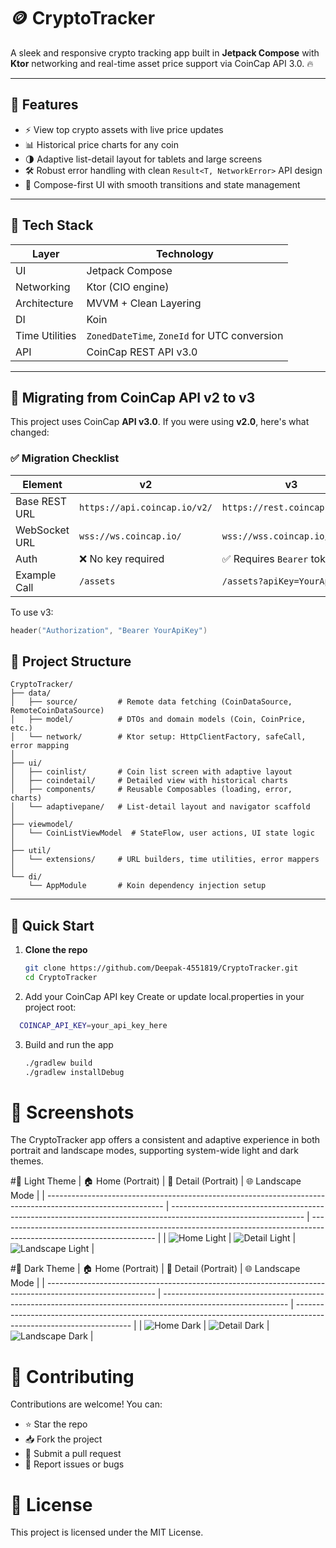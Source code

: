 # 🪙 CryptoTracker

A sleek and responsive crypto tracking app built in **Jetpack Compose** with **Ktor** networking and real-time asset price support via CoinCap API 3.0. 🔥

---

## 🚀 Features

- ⚡ View top crypto assets with live price updates
- 📊 Historical price charts for any coin
- 🌗 Adaptive list-detail layout for tablets and large screens
- 🛠 Robust error handling with clean `Result<T, NetworkError>` API design
- 🎯 Compose-first UI with smooth transitions and state management

---

## 🧠 Tech Stack

| Layer           | Technology       |
|----------------|------------------|
| UI             | Jetpack Compose  |
| Networking     | Ktor (CIO engine)|
| Architecture   | MVVM + Clean Layering |
| DI             | Koin             |
| Time Utilities | `ZonedDateTime`, `ZoneId` for UTC conversion |
| API            | CoinCap REST API v3.0 |

---

## 🔄 Migrating from CoinCap API v2 to v3

This project uses CoinCap **API v3.0**. If you were using **v2.0**, here's what changed:

### ✅ Migration Checklist

| Element           | v2                      | v3                     |
|-------------------|-------------------------|------------------------|
| Base REST URL     | `https://api.coincap.io/v2/` | `https://rest.coincap.io/v3/` |
| WebSocket URL     | `wss://ws.coincap.io/`       | `wss://wss.coincap.io/`       |
| Auth              | ❌ No key required       | ✅ Requires `Bearer` token     |
| Example Call      | `/assets`               | `/assets?apiKey=YourApiKey`  |

To use v3:
```kotlin
header("Authorization", "Bearer YourApiKey")
```

## 📁 Project Structure

```text
CryptoTracker/
├── data/
│   ├── source/         # Remote data fetching (CoinDataSource, RemoteCoinDataSource)
│   ├── model/          # DTOs and domain models (Coin, CoinPrice, etc.)
│   └── network/        # Ktor setup: HttpClientFactory, safeCall, error mapping
│
├── ui/
│   ├── coinlist/       # Coin list screen with adaptive layout
│   ├── coindetail/     # Detailed view with historical charts
│   ├── components/     # Reusable Composables (loading, error, charts)
│   └── adaptivepane/   # List-detail layout and navigator scaffold
│
├── viewmodel/
│   └── CoinListViewModel  # StateFlow, user actions, UI state logic
│
├── util/
│   └── extensions/     # URL builders, time utilities, error mappers
│
└── di/
    └── AppModule       # Koin dependency injection setup
```



---

## 🔧 Quick Start

1. **Clone the repo**
   ```bash
   git clone https://github.com/Deepak-4551819/CryptoTracker.git
   cd CryptoTracker
   ```
2. Add your CoinCap API key
Create or update local.properties in your project root:
 ```bash
   COINCAP_API_KEY=your_api_key_here
   ```
3. Build and run the app
    ```bash
   ./gradlew build
   ./gradlew installDebug
   ```



# 📸 Screenshots
The CryptoTracker app offers a consistent and adaptive experience in both portrait and landscape modes, supporting system-wide light and dark themes.

#🔆 Light Theme
| 🏠 Home (Portrait)                                                                                          | 📆 Detail (Portrait)                                                                                            | 🌐 Landscape Mode                                                                                                     |
| ----------------------------------------------------------------------------------------------------------- | --------------------------------------------------------------------------------------------------------------- | --------------------------------------------------------------------------------------------------------------------- |
| ![Home Light](https://github.com/Deepak-4551819/CryptoTracker_CoinCap_V3/blob/ba0698d90faa2b2aa34ac1f03342dee0bd548bbd/Screenshot/Home%20Light.jpg) | ![Detail Light](https://github.com/Deepak-4551819/CryptoTracker_CoinCap_V3/blob/ba0698d90faa2b2aa34ac1f03342dee0bd548bbd/Screenshot/Detail%20Light.jpg) | ![Landscape Light](https://github.com/Deepak-4551819/CryptoTracker_CoinCap_V3/blob/ba0698d90faa2b2aa34ac1f03342dee0bd548bbd/Screenshot/LandScape%20Light.jpg) |

#🌙 Dark Theme
| 🏠 Home (Portrait)                                                                                        | 📆 Detail (Portrait)                                                                                          | 🌐 Landscape Mode                                                                                                   |
| --------------------------------------------------------------------------------------------------------- | ------------------------------------------------------------------------------------------------------------- | ------------------------------------------------------------------------------------------------------------------- |
| ![Home Dark](https://github.com/Deepak-4551819/CryptoTracker_CoinCap_V3/blob/ba0698d90faa2b2aa34ac1f03342dee0bd548bbd/Screenshot/Home%20Dark.jpg) | ![Detail Dark](https://github.com/Deepak-4551819/CryptoTracker_CoinCap_V3/blob/ba0698d90faa2b2aa34ac1f03342dee0bd548bbd/Screenshot/Detail%20Dark.jpg) | ![Landscape Dark](https://github.com/Deepak-4551819/CryptoTracker_CoinCap_V3/blob/ba0698d90faa2b2aa34ac1f03342dee0bd548bbd/Screenshot/LandScape%20Dark.jpg) |

# 🤝 Contributing
Contributions are welcome!
You can:

- ⭐ Star the repo
- 📥 Fork the project
- 🔧 Submit a pull request
- 🐛 Report issues or bugs

# 📜 License
This project is licensed under the MIT License.

